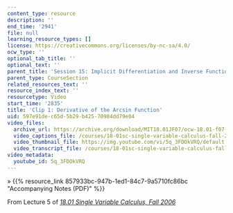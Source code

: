 ```yaml
---
content_type: resource
description: ''
end_time: '2941'
file: null
learning_resource_types: []
license: https://creativecommons.org/licenses/by-nc-sa/4.0/
ocw_type: ''
optional_tab_title: ''
optional_text: ''
parent_title: 'Session 15: Implicit Differentiation and Inverse Functions'
parent_type: CourseSection
related_resources_text: ''
resource_index_text: ''
resourcetype: Video
start_time: '2835'
title: 'Clip 1: Derivative of the Arcsin Function'
uid: 597e91de-c65d-5b29-b425-70984dd79e04
video_files:
  archive_url: https://archive.org/download/MIT18.01JF07/ocw-18.01-f07-lec05_300k.mp4
  video_captions_file: /courses/18-01sc-single-variable-calculus-fall-2010/72e8a01eac6b5117b87dbb20616ae9ca_5q_3FDOkVRQ.vtt
  video_thumbnail_file: https://img.youtube.com/vi/5q_3FDOkVRQ/default.jpg
  video_transcript_file: /courses/18-01sc-single-variable-calculus-fall-2010/93795c93ad5c7ebf80024bc8df21ceb6_5q_3FDOkVRQ.pdf
video_metadata:
  youtube_id: 5q_3FDOkVRQ
---
```


» {{% resource_link 857933bc-947b-1ed1-84c7-9a5710fc86bc "Accompanying Notes (PDF)" %}}

From Lecture 5 of [_18.01 Single Variable Calculus, Fall 2006_](/courses/18-01-single-variable-calculus-fall-2006/video_galleries/video-lectures)

